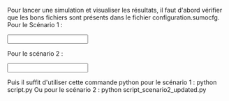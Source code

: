 Pour lancer une simulation et visualiser les résultats, il faut d'abord vérifier que les bons fichiers sont présents dans le fichier configuration.sumocfg.
Pour le Scénario 1 :

<?xml version="1.0" encoding="utf-8"?>
<configuration>
  <input>
    <net-file value="Map_Smartseille.net.xml" />
    <route-files value="flows_vf_sorted_by_departure.rou.xml" />
    <additional-files value="parkings.xml" />
  </input>
  <time>
    <begin value="0" />
    <end value="7200" />
  </time>
  <output>
    <!-- Collect vehicle trip information -->
    <tripinfo-output value="tripinfo.xml"/>
    <!-- Collect emissions data -->
    <emission-output value="emissions.xml"/>
  </output>
</configuration>

Pour le scénario 2 : 

<?xml version="1.0" encoding="utf-8"?>
<configuration>
  <input>
    <net-file value="Map_Smartseille.net.xml" />
    <route-files value="flows_s2_updated.rou.xml" />
    <additional-files value="parkings_parking1.add.xml" />
  </input>
  <time>
    <begin value="0" />
    <end value="7200" />
  </time>
  <output>
    <!-- Collect vehicle trip information -->
    <tripinfo-output value="tripinfo.xml"/>
    <!-- Collect emissions data -->
    <emission-output value="emissions.xml"/>
  </output>
</configuration>
  
Puis il suffit d'utiliser cette commande python pour le scénario 1 :
  python script.py
Ou pour le scénario 2 : 
  python script_scenario2_updated.py
